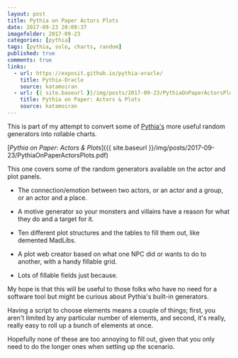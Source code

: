 ```yaml
---
layout: post
title: Pythia on Paper Actors Plots
date: 2017-09-23 20:09:37
imagefolder: 2017-09-23
categories: [pythia]
tags: [pythia, solo, charts, random]
published: true
comments: true
links:
  - url: https://exposit.github.io/pythia-oracle/
    title: Pythia-Oracle
    source: katamoiran
  - url: {{ site.baseurl }}/img/posts/2017-09-23/PythiaOnPaperActorsPlots.pdf
    title: Pythia on Paper: Actors & Plots
    source: katamoiran
---
```


This is part of my attempt to convert some of <a href="https://exposit.github.io/pythia-oracle/">Pythia's</a> more useful random generators into rollable charts.

[*Pythia on Paper: Actors & Plots*]({{ site.baseurl }}/img/posts/2017-09-23/PythiaOnPaperActorsPlots.pdf)

This one covers some of the random generators available on the actor and plot panels.

<!--more-->

* The connection/emotion between two actors, or an actor and a group, or an actor and a place.

* A motive generator so your monsters and villains have a reason for what they do and a target for it.

* Ten different plot structures and the tables to fill them out, like demented MadLibs.

* A plot web creator based on what one NPC did or wants to do to another, with a handy fillable grid.

* Lots of fillable fields just because.

My hope is that this will be useful to those folks who have no need for a software tool but might be curious about Pythia's built-in generators.

Having a script to choose elements means a couple of things; first, you aren't limited by any particular number of elements, and second, it's really, really easy to roll up a bunch of elements at once.

Hopefully none of these are too annoying to fill out, given that you only need to do the longer ones when setting up the scenario.
